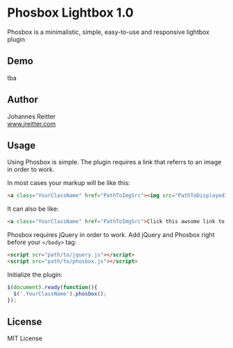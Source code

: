 # Phosbox Lightbox 1.0

Phosbox is a minimalistic, simple, easy-to-use and responsive lightbox plugin

## Demo

tba

## Author

Johannes Reitter   
www.jreitter.com

## Usage

Using Phosbox is simple. The plugin requires a <a class="YourClassName"></a> link that referrs to an image in order to work.

In most cases your markup will be like this:
```html
<a class="YourClassName" href="PathToImgSrc"><img src="PathToDisplayedImgSrc"></a>
```
It can also be like:

```html
<a class="YourClassName" href="PathToImgSrc">Click this awsome link to open Phosbox</a>
```

Phosbox requires jQuery in order to work. Add jQuery and Phosbox right before your `</body>` tag:

```html
<script scr="path/to/jquery.js"></script> 
<script src="path/to/phosbox.js"></script>
```

Initialize the plugin:

```js
$(document).ready(function(){
  $('.YourClassName').phosbox();
});
```

## License

MIT License

